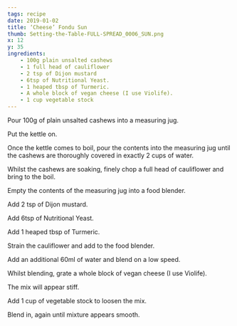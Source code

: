 ```yaml
---
tags: recipe
date: 2019-01-02
title: ‘Cheese’ Fondu Sun
thumb: Setting-the-Table-FULL-SPREAD_0006_SUN.png
x: 12
y: 35
ingredients:
    - 100g plain unsalted cashews
    - 1 full head of cauliflower
    - 2 tsp of Dijon mustard
    - 6tsp of Nutritional Yeast.
    - 1 heaped tbsp of Turmeric.
    - A whole block of vegan cheese (I use Violife).
    - 1 cup vegetable stock
---
```


Pour 100g of plain unsalted cashews into a measuring jug.

Put the kettle on.

Once the kettle comes to boil, pour the contents into the measuring jug until the cashews are thoroughly covered in exactly 2 cups of water.

Whilst the cashews are soaking, finely chop a full head of cauliflower and bring to the boil.

Empty the contents of the measuring jug into a food blender.

Add 2 tsp of Dijon mustard.

Add 6tsp of Nutritional Yeast.

Add 1 heaped tbsp of Turmeric.

Strain the cauliflower and add to the food blender.

Add an additional 60ml of water and blend on a low speed.

Whilst blending, grate a whole block of vegan cheese (I use Violife).

The mix will appear stiff.

Add 1 cup of vegetable stock to loosen the mix.

Blend in, again until mixture appears smooth.